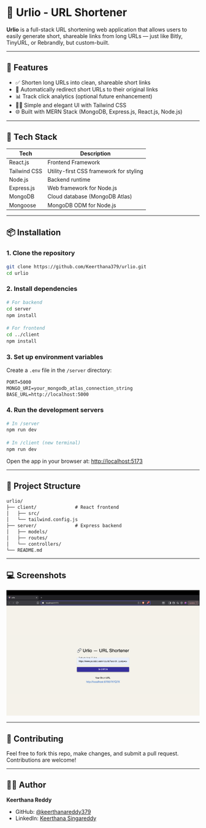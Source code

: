 # 🔗 Urlio - URL Shortener

**Urlio** is a full-stack URL shortening web application that allows users to easily generate short, shareable links from long URLs — just like Bitly, TinyURL, or Rebrandly, but custom-built.

---

## 🚀 Features

- ✅ Shorten long URLs into clean, shareable short links
- 🔄 Automatically redirect short URLs to their original links
- 📊 Track click analytics (optional future enhancement)
- 🧑‍💻 Simple and elegant UI with Tailwind CSS
- 🌐 Built with MERN Stack (MongoDB, Express.js, React.js, Node.js)

---

## 🧰 Tech Stack

| Tech        | Description                             |
|-------------|-----------------------------------------|
| React.js    | Frontend Framework                      |
| Tailwind CSS| Utility-first CSS framework for styling |
| Node.js     | Backend runtime                         |
| Express.js  | Web framework for Node.js               |
| MongoDB     | Cloud database (MongoDB Atlas)          |
| Mongoose    | MongoDB ODM for Node.js                 |

---

## 📦 Installation

### 1. Clone the repository

```bash
git clone https://github.com/Keerthana379/urlio.git
cd urlio
```

### 2. Install dependencies

```bash
# For backend
cd server
npm install

# For frontend
cd ../client
npm install
```

### 3. Set up environment variables

Create a `.env` file in the `/server` directory:

```env
PORT=5000
MONGO_URI=your_mongodb_atlas_connection_string
BASE_URL=http://localhost:5000
```

### 4. Run the development servers

```bash
# In /server
npm run dev

# In /client (new terminal)
npm run dev
```

Open the app in your browser at: [http://localhost:5173](http://localhost:5173)

---

## 📁 Project Structure

```
urlio/
├── client/              # React frontend
│   ├── src/
│   └── tailwind.config.js
├── server/              # Express backend
│   ├── models/
│   ├── routes/
│   └── controllers/
└── README.md
```

---

## 💻 Screenshots

![homePage](/images/home.png)

---

## 🤝 Contributing

Feel free to fork this repo, make changes, and submit a pull request. Contributions are welcome!

---

## 🧑‍💻 Author

**Keerthana Reddy**

- GitHub: [@keerthanareddy379](https://github.com/keerthanareddy379)
- LinkedIn: [Keerthana Singareddy](https://linkedin.com/in/keerthanareddy379)
